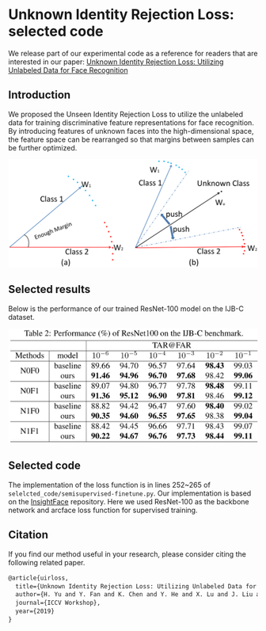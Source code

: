 # Unknown Identity Rejection Loss: selected code

We release part of our experimental code as a reference for readers that are interested in our paper: [Unknown Identity Rejection Loss: Utilizing Unlabeled Data for Face Recognition](https://arxiv.org/abs/1910.10896)

## Introduction

We proposed the Unseen Identity Rejection Loss to utilize the unlabeled data for training discriminative feature representations for face recognition. By introducing features of unknown faces into the high-dimensional space, the feature space can be rearranged so that margins between samples can be further optimized. 

![](https://github.com/HoiM/UIR-Loss-selected-code/blob/master/images/picture.png)

## Selected results

Below is the performance of our trained ResNet-100 model on the IJB-C dataset.

![](https://github.com/HoiM/UIR-Loss-selected-code/blob/master/images/table.png)

## Selected code

The implementation of the loss function is in lines 252~265 of ```selelcted_code/semisupervised-finetune.py```. Our implementation is based on the [InsightFace](https://github.com/deepinsight/insightface) repository. Here we used ResNet-100 as the backbone network and arcface loss function for supervised training. 

## Citation

If you find our method useful in your research, please consider citing the following related paper.

```latex
@article{uirloss,
  title={Unknown Identity Rejection Loss: Utilizing Unlabeled Data for Face Recognition},
  author={H. Yu and Y. Fan and K. Chen and Y. He and X. Lu and J. Liu and D. Xie},
  journal={ICCV Workshop},
  year={2019}
}
```
